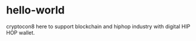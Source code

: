 # hello-world
cryptocon8 here to support blockchain and hiphop industry with digital HIP HOP wallet.
